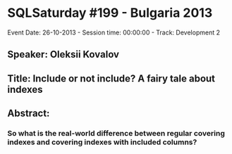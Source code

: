 # SQLSaturday #199 - Bulgaria 2013
Event Date: 26-10-2013 - Session time: 00:00:00 - Track: Development 2
## Speaker: Oleksii Kovalov
## Title: Include or not include? A fairy tale about indexes
## Abstract:
### So what is the real-world difference between regular covering indexes and covering indexes with included columns?

